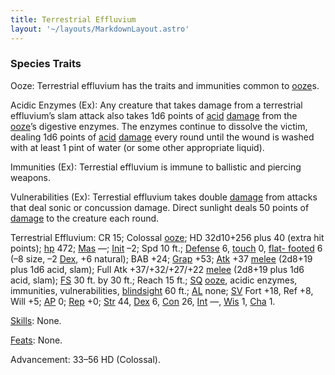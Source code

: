 ```yaml
---
title: Terrestrial Effluvium
layout: '~/layouts/MarkdownLayout.astro'
---
```

### Species Traits

Ooze: Terrestrial effluvium has the traits and immunities common to
[ooze](/modern.d20.srd/creature.types/ooze)s.

Acidic Enzymes (Ex): Any creature that takes damage from a terrestrial
effluvium’s slam attack also takes 1d6 points of
[acid](/modern.d20.srd/environment.hazards/acid)
[damage](/modern.d20.srd/combat/damage) from the
[ooze](/modern.d20.srd/creature.types/ooze)’s digestive enzymes. The enzymes
continue to dissolve the victim, dealing 1d6 points of
[acid](/modern.d20.srd/environment.hazards/acid)
[damage](/modern.d20.srd/combat/damage) every round until the wound is washed
with at least 1 pint of water (or some other appropriate liquid).

Immunities (Ex): Terrestial effluvium is immune to ballistic and piercing
weapons.

Vulnerabilities (Ex): Terrestial effluvium takes double
[damage](/modern.d20.srd/combat/damage) from attacks that deal sonic or
concussion damage. Direct sunlight deals 50 points of
[damage](/modern.d20.srd/combat/damage) to the creature each round.

Terrestrial Effluvium: CR 15; Colossal
[ooze](/modern.d20.srd/creature.types/ooze); HD 32d10+256 plus 40 (extra hit
points); [hp](/modern.d20.srd/combat/hit.points) 472;
[Mas](/modern.d20.srd/creatures/creature.overview) —;
[Init](/modern.d20.srd/combat/initiative) –2; Spd 10 ft.;
[Defense](/modern.d20.srd/combat/defense) 6,
[touch](/modern.d20.srd/combat/attack.actions) 0, [flat- footed](/modern.d20.srd/combat/surprise) 6 (–8 size, –2
[Dex](/modern.d20.srd/basics/ability.scores), +6 natural); BAB +24;
[Grap](/modern.d20.srd/combat/grapple) +53;
[Atk](/modern.d20.srd/combat/attack.roll) +37
[melee](/modern.d20.srd/combat/attack.roll) (2d8+19 plus 1d6 acid, slam); Full
Atk +37/+32/+27/+22 [melee](/modern.d20.srd/combat/attack.roll) (2d8+19 plus
1d6 acid, slam); [FS](/modern.d20.srd/creatures/creature.overview) 30 ft. by
30 ft.; Reach 15 ft.; [SQ](/modern.d20.srd/creatures/creature.overview)
[ooze](/modern.d20.srd/creature.types/ooze), acidic enzymes, immunities,
vulnerabilities, [blindsight](/modern.d20.srd/special.abilities/blindsight) 60
ft.; [AL](/modern.d20.srd/basics/allegiances) none;
[SV](/modern.d20.srd/basics/saving.throws) Fort +18, Ref +8, Will +5;
[AP](/modern.d20.srd/creatures/creature.overview) 0;
[Rep](/modern.d20.srd/creatures/creature.overview) +0;
[Str](/modern.d20.srd/basics/ability.scores) 44,
[Dex](/modern.d20.srd/basics/ability.scores) 6,
[Con](/modern.d20.srd/basics/ability.scores) 26,
[Int](/modern.d20.srd/basics/ability.scores) —,
[Wis](/modern.d20.srd/basics/ability.scores) 1,
[Cha](/modern.d20.srd/basics/ability.scores) 1.

[Skills](/modern.d20.srd/skills): None.

[Feats](/modern.d20.srd/feats): None.

Advancement: 33–56 HD (Colossal).

